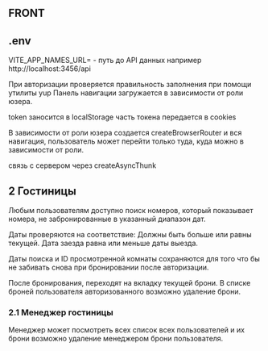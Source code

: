 ## FRONT

## .env

VITE_APP_NAMES_URL= - путь до API данных например http://localhost:3456/api

При авторизации проверяется правильность заполнения при помощи утилиты yup
Панель навигации загружается в зависимости от роли юзера.

token заносится в localStorage
часть токена передается в cookies

В зависимости от роли юзера создается createBrowserRouter
и вся навигация, пользователь может перейти только туда, куда можно в зависимости от роли.

связь с сервером через createAsyncThunk

## 2 Гостиницы

Любым пользователям доступно поиск номеров,
который показывает номера, не забронированные в указанный диапазон дат.

Даты проверяются на соответствие: Должны быть больше или равны текущей.
Дата заезда равна или меньше даты выезда.

Даты поиска и ID просмотренной комнаты сохраняются для того что бы не забивать снова при бронировании после авторизации.

После бронирования, переходят на вкладку текущей брони.
В списке броней пользователя авторизованного возможно удаление брони.

### 2.1 Менеджер гостиницы
Менеджер может посмотреть всех список всех пользователей и их брони
возможно удаление менеджером брони пользователя.

